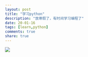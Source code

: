 ```yaml
---
layout: post
title: "学习python"
description: "放寒假了，有时间学习编程了"
date: 20-01-16
tags: [learn,python]
comments: true
share: true
---
```


![](https://ws3.sinaimg.cn/large/005BYqpgly1fz8orkneqjj31cn0qz0yu.jpg)
